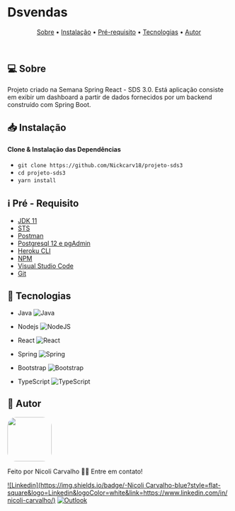 # Dsvendas

<p align="center">
 <a href="https://github.com/Nickcarv18/projeto-sds3/#computer-sobre">Sobre</a> •
 <a href="https://github.com/Nickcarv18/projeto-sds3/blob/main/README.md#inbox_tray-instala%C3%A7%C3%A3o">Instalação</a> • 
 <a href="https://github.com/Nickcarv18/projeto-sds3/blob/main/README.md#information_source-pr%C3%A9---requisito">Pré-requisito</a> • 
 <a href="https://github.com/Nickcarv18/projeto-sds3/blob/main/README.md#-tecnologias">Tecnologias</a> • 
 <a href="https://github.com/Nickcarv18/projeto-sds3/blob/main/README.md#pushpin-autor">Autor</a>
</p>

​                                              

## :computer: Sobre

Projeto criado na Semana Spring React - SDS 3.0. Está aplicação consiste em exibir um dashboard a partir de dados fornecidos por um backend construído com Spring Boot.



## :inbox_tray: Instalação

#### Clone & Instalação das Dependências 

-  `git clone https://github.com/Nickcarv18/projeto-sds3`
- `cd projeto-sds3`
-  `yarn install`



## :information_source: Pré - Requisito

-  [JDK 11](https://www.azul.com/downloads/zulu-community/?version=java-11-lts&package=jdk)
-  [STS](https://spring.io/tools)
- [Postman](https://www.postman.com/downloads/)
- [Postgresql 12 e pgAdmin](https://www.enterprisedb.com/downloads/postgres-postgresql-downloads)
- [Heroku CLI ](https://devcenter.heroku.com/articles/heroku-cli#download-and-install)
- [NPM](https://nodejs.org/en/download/)
- [Visual Studio Code ](https://code.visualstudio.com/Download)
- [Git](https://git-scm.com/)



## 🚀 Tecnologias 

* Java <img alt="Java" src="https://img.shields.io/badge/java-%23ED8B00.svg?&style=for-the-badge&logo=java&logoColor=white"/>

* Nodejs <img alt="NodeJS" src="https://img.shields.io/badge/node.js-%2343853D.svg?&style=for-the-badge&logo=node.js&logoColor=white"/>

* React <img alt="React" src="https://img.shields.io/badge/react-%2320232a.svg?&style=for-the-badge&logo=react&logoColor=%2361DAFB"/>

* Spring <img alt="Spring" src="https://img.shields.io/badge/spring-%236DB33F.svg?&style=for-the-badge&logo=spring&logoColor=white"/>

* Bootstrap <img alt="Bootstrap" src="https://img.shields.io/badge/bootstrap-%23563D7C.svg?&style=for-the-badge&logo=bootstrap&logoColor=white"/>

* TypeScript  <img alt="TypeScript" src="https://img.shields.io/badge/typescript-%23007ACC.svg?&style=for-the-badge&logo=typescript&logoColor=white"/>

  

## :pushpin: Autor

<img style="border-radius: 20%;" src="https://avatars.githubusercontent.com/u/68923693?s=400&u=a1532671549193d89b2fc01370e4bf204013af02&v=4" width="100px;" alt=""/>

  Feito por Nicoli Carvalho 👋🏽 Entre em contato!

 [![Linkedin](https://img.shields.io/badge/-Nicoli Carvalho-blue?style=flat-square&logo=Linkedin&logoColor=white&link=https://www.linkedin.com/in/nicoli-carvalho/)](https://www.linkedin.com/in/nicoli-carvalho/) [![Outlook](https://img.shields.io/badge/-nicolicaravlho1@hotmail.com-0078D4?style=flat&logo=microsoft-outlook&logoColor=white&link=mailto:nicolicaravlho1@hotmail.com)](mailto:nicolicaravlho1@hotmail.com)



